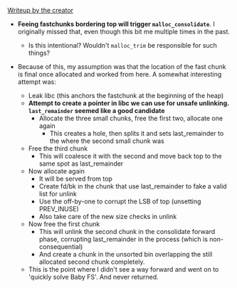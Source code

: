 [Writeup by the creator](https://github.com/scwuaptx/CTF/tree/master/2017-writeup/hitcon/ghost_in_the_heap)


* **Feeing fastchunks bordering top will trigger `malloc_consolidate`**. I originally missed that, even though this bit me multiple times in the past.
    * Is this intentional? Wouldn't `malloc_trim` be responsible for such things?

* Because of this, my assumption was that the location of the fast chunk is final once allocated and worked from here. A somewhat interesting attempt was:
    * Leak libc (this anchors the fastchunk at the beginning of the heap)
    * **Attempt to create a pointer in libc we can use for unsafe unlinking. `last_remainder` seemed like a good candidate**
        * Allocate the three small chunks, free the first two, allocate one again
            * This creates a hole, then splits it and sets last_remainder to the where the second small chunk was
    * Free the third chunk
        * This will coalesce it with the second and move back top to the same spot as last_remainder
    * Now allocate again
        * It will be served from top
        * Create fd/bk in the chunk that use last_remainder to fake a valid list for unlink
        * Use the off-by-one to corrupt the LSB of top (unsetting PREV_INUSE)
        * Also take care of the new size checks in unlink
    * Now free the first chunk
        * This will unlink the second chunk in the consolidate forward phase, corrupting last_remainder in the process (which is non-consequential)
        * And create a chunk in the unsorted bin overlapping the still allocated second chunk completely.
    * This is the point where I didn't see a way forward and went on to 'quickly solve Baby FS'. And never returned.
